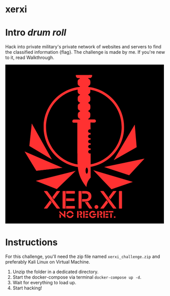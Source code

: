 # xerxi
# Intro *drum roll*
Hack into private military's private network of websites and servers to find the classified information {flag}. The challenge is made by me. If you're new to it, read Walkthrough.

![xerxi](https://github.com/martinlesjak/xerxi/blob/images/XER.XI%20(3).png)

# Instructions
For this challenge, you'll need the zip file named `xerxi_challenge.zip` and preferably Kali Linux on Virtual Machine.
1. Unzip the folder in a dedicated directory.
2. Start the docker-compose via terminal `docker-compose up -d`.
3. Wait for everything to load up.
4. Start hacking!
